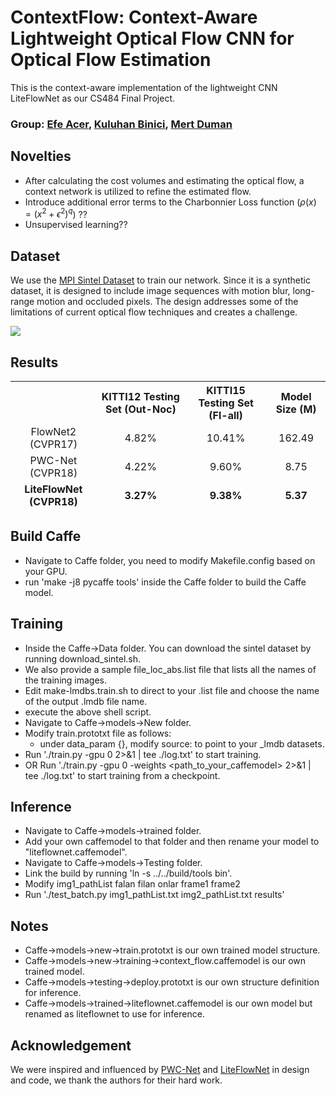 # ContextFlow: Context-Aware Lightweight Optical Flow CNN for Optical Flow Estimation

This is the context-aware implementation of the lightweight CNN LiteFlowNet as our CS484 Final Project.

### Group: [Efe Acer](https://github.com/efeacer), [Kuluhan Binici](https://github.com/kuluhan), [Mert Duman](https://github.com/MertDuman)

## Novelties
- After calculating the cost volumes and estimating the optical flow, a context network is utilized to refine the estimated flow.
- Introduce additional error terms to the Charbonnier Loss function ($\rho(x) = (x^2 + \epsilon^2)^q$) ??
- Unsupervised learning??

## Dataset
We use the [MPI Sintel Dataset](http://sintel.is.tue.mpg.de/) to train our network. Since it is a synthetic dataset, it is designed to include image sequences with motion blur, long-range motion and occluded pixels. The design addresses some of the limitations of current optical flow techniques and creates a challenge.

![](images/combined.gif)

## Results
<table>
<thead>
<tr>
<th align="center"></th>
<th align="center">KITTI12 Testing Set (Out-Noc)</th>
<th align="center">KITTI15 Testing Set (Fl-all)</th>
<th align="center">Model Size (M)</th>
</tr>
<tr>
<td align="center">FlowNet2 (CVPR17)</td>
<td align="center">4.82%</td>
<td align="center">10.41%</td>
<td align="center">162.49</td>
<tr>
<td align="center">PWC-Net (CVPR18)</td>
<td align="center">4.22%</td>
<td align="center">9.60%</td>
<td align="center">8.75</td>
</tr>  
<tr>
<td align="center"><strong>LiteFlowNet (CVPR18)</strong></td>
<td align="center"><strong>3.27%</strong></td>
<td align="center"><strong>9.38%</strong></td>
<td align="center"><strong>5.37</strong></td>
</tr>    
</tbody></table>

## Build Caffe
- Navigate to Caffe folder, you need to modify Makefile.config based on your GPU.
- run 'make -j8 pycaffe tools' inside the Caffe folder to build the Caffe model.

## Training
- Inside the Caffe->Data folder. You can download the sintel dataset by running download_sintel.sh.
- We also provide a sample file_loc_abs.list file that lists all the names of the training images.
- Edit make-lmdbs.train.sh to direct to your .list file and choose the name of the output .lmdb file name.
- execute the above shell script.
- Navigate to Caffe->models->New folder.
- Modify train.prototxt file as follows:
    - under data_param {}, modify source: to point to your _lmdb datasets.
- Run './train.py -gpu 0 2>&1 | tee ./log.txt' to start training.
- OR Run './train.py -gpu 0 -weights <path_to_your_caffemodel> 2>&1 | tee ./log.txt' to start training from a checkpoint.

## Inference
- Navigate to Caffe->models->trained folder.
- Add your own caffemodel to that folder and then rename your model to "liteflownet.caffemodel".
- Navigate to Caffe->models->Testing folder.
- Link the build by running 'ln -s ../../build/tools bin'.
- Modify img1_pathList falan filan onlar frame1 frame2
- Run './test_batch.py img1_pathList.txt img2_pathList.txt results'

## Notes
- Caffe->models->new->train.prototxt is our own trained model structure.
- Caffe->models->new->training->context_flow.caffemodel is our own trained model.
- Caffe->models->testing->deploy.prototxt is our own structure definition for inference.
- Caffe->models->trained->liteflownet.caffemodel is our own model but renamed as liteflownet to use for inference.

## Acknowledgement
We were inspired and influenced by [PWC-Net](https://github.com/NVlabs/PWC-Net) and [LiteFlowNet](https://github.com/twhui/LiteFlowNet) in design and code, we thank the authors for their hard work.

